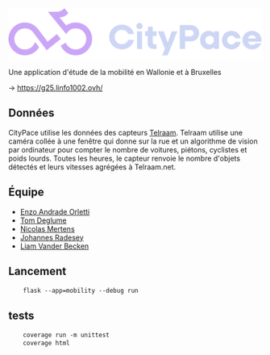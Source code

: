 <img src="docs/logo.svg">

Une application d'étude de la mobilité en Wallonie et à Bruxelles

→ https://g25.linfo1002.ovh/


## Données
CityPace utilise les données des capteurs [Telraam](https://telraam.net/en/what-is-telraam). Telraam utilise une caméra collée à une fenêtre qui donne sur la rue et un algorithme de vision par ordinateur pour compter le nombre de voitures, piétons, cyclistes et poids lourds. Toutes les heures, le capteur renvoie le nombre d'objets détectés et leurs vitesses agrégées à Telraam.net.

## Équipe
- [Enzo Andrade Orletti](https://g25.linfo1002.ovh/enzo)
- [Tom Deglume](https://g25.linfo1002.ovh/tom)
- [Nicolas Mertens](https://g25.linfo1002.ovh/nicolas)
- [Johannes Radesey](https://g25.linfo1002.ovh/johannes)
- [Liam Vander Becken](https://g25.linfo1002.ovh/liam)



## Lancement
```
    flask --app=mobility --debug run
```
## tests
```
    coverage run -m unittest
    coverage html
```

